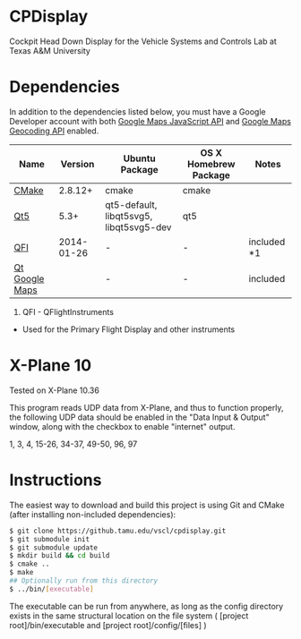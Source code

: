 CPDisplay
=========

Cockpit Head Down Display for the Vehicle Systems and Controls Lab at Texas A&M University


Dependencies
============
In addition to the dependencies listed below, you must have a Google Developer 
account with both 
[Google Maps JavaScript API](https://developers.google.com/maps/documentation/javascript/) and 
[Google Maps Geocoding API](https://developers.google.com/maps/documentation/geocoding/) enabled.

 Name                                       | Version     | Ubuntu Package  | OS X Homebrew Package | Notes
--------------------------------------------|-------------|-----------------|-----------------------|-------
[CMake](http://www.cmake.org/)              | 2.8.12+     | cmake           | cmake                 | 
[Qt5](http://qt-project.org/)               | 5.3+        | qt5-default, libqt5svg5, libqt5svg5-dev   | qt5      | 
[QFI](http://marekcel.pl/index.php?pg=qfi)  | 2014-01-26  | -               | -                     | included *1
[Qt Google Maps](https://github.tamu.edu:mtreat/qt-google-maps) | | - | - | included

1. QFI - QFlightInstruments
  * Used for the Primary Flight Display and other instruments


X-Plane 10
==========
Tested on X-Plane 10.36

This program reads UDP data from X-Plane, and thus to function properly, the following
UDP data should be enabled in the "Data Input & Output" window, along with the
checkbox to enable "internet" output.

1, 3, 4, 15-26, 34-37, 49-50, 96, 97


Instructions
============
The easiest way to download and build this project is using Git and CMake
(after installing non-included dependencies):
```bash
$ git clone https://github.tamu.edu/vscl/cpdisplay.git
$ git submodule init
$ git submodule update
$ mkdir build && cd build
$ cmake ..
$ make
## Optionally run from this directory
$ ../bin/[executable]
```

The executable can be run from anywhere, as long as the config directory exists
in the same structural location on the file system ( [project root]/bin/executable
and [project root]/config/[files] )
